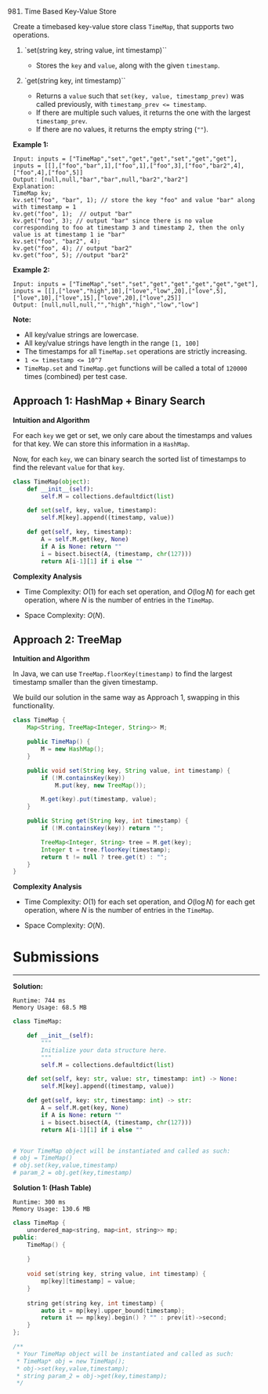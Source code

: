 981. Time Based Key-Value Store

Create a timebased key-value store class `TimeMap`, that supports two operations.

1. `set(string key, string value, int timestamp)``

    * Stores the `key` and `value`, along with the given `timestamp`.
1. `get(string key, int timestamp)``

    * Returns a `value` such that `set(key, value, timestamp_prev)` was called previously, with `timestamp_prev <= timestamp`.
    * If there are multiple such values, it returns the one with the largest `timestamp_prev`.
    * If there are no values, it returns the empty string (`""`).
 

**Example 1:**
```
Input: inputs = ["TimeMap","set","get","get","set","get","get"], inputs = [[],["foo","bar",1],["foo",1],["foo",3],["foo","bar2",4],["foo",4],["foo",5]]
Output: [null,null,"bar","bar",null,"bar2","bar2"]
Explanation:   
TimeMap kv;   
kv.set("foo", "bar", 1); // store the key "foo" and value "bar" along with timestamp = 1   
kv.get("foo", 1);  // output "bar"   
kv.get("foo", 3); // output "bar" since there is no value corresponding to foo at timestamp 3 and timestamp 2, then the only value is at timestamp 1 ie "bar"   
kv.set("foo", "bar2", 4);   
kv.get("foo", 4); // output "bar2"   
kv.get("foo", 5); //output "bar2"   
```

**Example 2:**
```
Input: inputs = ["TimeMap","set","set","get","get","get","get","get"], inputs = [[],["love","high",10],["love","low",20],["love",5],["love",10],["love",15],["love",20],["love",25]]
Output: [null,null,null,"","high","high","low","low"]
```

**Note:**

* All key/value strings are lowercase.
* All key/value strings have length in the range `[1, 100]`
* The timestamps for all `TimeMap.set` operations are strictly increasing.
* `1 <= timestamp <= 10^7`
* `TimeMap.set` and `TimeMap.get` functions will be called a total of `120000` times (combined) per test case.

## Approach 1: HashMap + Binary Search
**Intuition and Algorithm**

For each `key` we get or set, we only care about the timestamps and values for that key. We can store this information in a `HashMap`.

Now, for each `key`, we can binary search the sorted list of timestamps to find the relevant `value` for that `key`.

```python
class TimeMap(object):
    def __init__(self):
        self.M = collections.defaultdict(list)

    def set(self, key, value, timestamp):
        self.M[key].append((timestamp, value))

    def get(self, key, timestamp):
        A = self.M.get(key, None)
        if A is None: return ""
        i = bisect.bisect(A, (timestamp, chr(127)))
        return A[i-1][1] if i else ""
```

**Complexity Analysis**

* Time Complexity: $O(1)$ for each set operation, and $O(\log N)$ for each get operation, where $N$ is the number of entries in the `TimeMap`.

* Space Complexity: $O(N)$.

## Approach 2: TreeMap
**Intuition and Algorithm**

In Java, we can use `TreeMap.floorKey(timestamp)` to find the largest timestamp smaller than the given timestamp.

We build our solution in the same way as Approach 1, swapping in this functionality.

```java
class TimeMap {
    Map<String, TreeMap<Integer, String>> M;

    public TimeMap() {
        M = new HashMap();
    }

    public void set(String key, String value, int timestamp) {
        if (!M.containsKey(key))
            M.put(key, new TreeMap());

        M.get(key).put(timestamp, value);
    }

    public String get(String key, int timestamp) {
        if (!M.containsKey(key)) return "";

        TreeMap<Integer, String> tree = M.get(key);
        Integer t = tree.floorKey(timestamp);
        return t != null ? tree.get(t) : "";
    }
}
```

**Complexity Analysis**

* Time Complexity: $O(1)$ for each set operation, and $O(\log N)$ for each get operation, where $N$ is the number of entries in the `TimeMap`.

* Space Complexity: $O(N)$.

# Submissions
---
**Solution:**
```
Runtime: 744 ms
Memory Usage: 68.5 MB
```
```python
class TimeMap:

    def __init__(self):
        """
        Initialize your data structure here.
        """
        self.M = collections.defaultdict(list)

    def set(self, key: str, value: str, timestamp: int) -> None:
        self.M[key].append((timestamp, value))

    def get(self, key: str, timestamp: int) -> str:
        A = self.M.get(key, None)
        if A is None: return ""
        i = bisect.bisect(A, (timestamp, chr(127)))
        return A[i-1][1] if i else ""


# Your TimeMap object will be instantiated and called as such:
# obj = TimeMap()
# obj.set(key,value,timestamp)
# param_2 = obj.get(key,timestamp)
```

**Solution 1: (Hash Table)**
```
Runtime: 300 ms
Memory Usage: 130.6 MB
```
```c++
class TimeMap {
    unordered_map<string, map<int, string>> mp; 
public:
    TimeMap() {
        
    }
    
    void set(string key, string value, int timestamp) {
        mp[key][timestamp] = value; 
    }
    
    string get(string key, int timestamp) {
        auto it = mp[key].upper_bound(timestamp); 
        return it == mp[key].begin() ? "" : prev(it)->second; 
    }
};

/**
 * Your TimeMap object will be instantiated and called as such:
 * TimeMap* obj = new TimeMap();
 * obj->set(key,value,timestamp);
 * string param_2 = obj->get(key,timestamp);
 */
```
